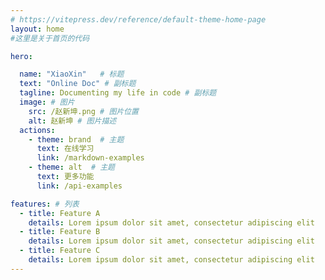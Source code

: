 ```yaml
---
# https://vitepress.dev/reference/default-theme-home-page
layout: home
#这里是关于首页的代码

hero:

  name: "XiaoXin"   # 标题
  text: "Online Doc" # 副标题
  tagline: Documenting my life in code # 副标题
  image: # 图片
    src: /赵新坤.png # 图片位置
    alt: 赵新坤 # 图片描述
  actions:
    - theme: brand  # 主题
      text: 在线学习
      link: /markdown-examples
    - theme: alt  # 主题
      text: 更多功能
      link: /api-examples

features: # 列表
  - title: Feature A
    details: Lorem ipsum dolor sit amet, consectetur adipiscing elit
  - title: Feature B
    details: Lorem ipsum dolor sit amet, consectetur adipiscing elit
  - title: Feature C
    details: Lorem ipsum dolor sit amet, consectetur adipiscing elit
---
```



